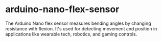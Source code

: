 # arduino-nano-flex-sensor
The Arduino Nano flex sensor measures bending angles by changing resistance with flexion. It's used for detecting movement and position in applications like wearable tech, robotics, and gaming controls.
